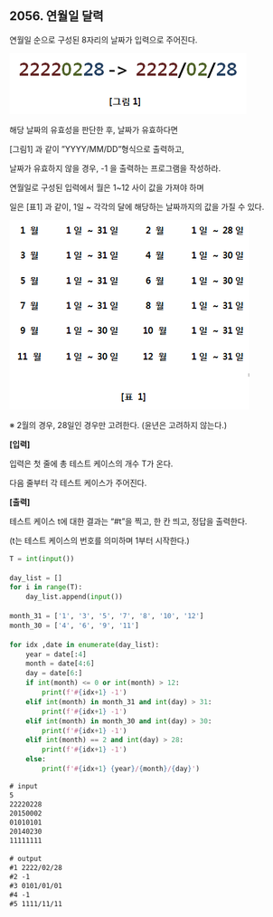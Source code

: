 ## 2056. 연월일 달력

연월일 순으로 구성된 8자리의 날짜가 입력으로 주어진다.


![img](D1.assets\00.jpg)


해당 날짜의 유효성을 판단한 후, 날짜가 유효하다면

[그림1] 과 같이 ”YYYY/MM/DD”형식으로 출력하고,

날짜가 유효하지 않을 경우, -1 을 출력하는 프로그램을 작성하라.


연월일로 구성된 입력에서 월은 1~12 사이 값을 가져야 하며

일은 [표1] 과 같이, 1일 ~ 각각의 달에 해당하는 날짜까지의 값을 가질 수 있다.


![img](D1.assets/01.jpg)


※ 2월의 경우, 28일인 경우만 고려한다. (윤년은 고려하지 않는다.)


**[입력]**

입력은 첫 줄에 총 테스트 케이스의 개수 T가 온다.

다음 줄부터 각 테스트 케이스가 주어진다.


**[출력]**

테스트 케이스 t에 대한 결과는 “#t”을 찍고, 한 칸 띄고, 정답을 출력한다.

(t는 테스트 케이스의 번호를 의미하며 1부터 시작한다.)

```python
T = int(input())

day_list = []
for i in range(T):
    day_list.append(input())

month_31 = ['1', '3', '5', '7', '8', '10', '12']
month_30 = ['4', '6', '9', '11']

for idx ,date in enumerate(day_list):
    year = date[:4]
    month = date[4:6]
    day = date[6:]
    if int(month) <= 0 or int(month) > 12:
        print(f'#{idx+1} -1')
    elif int(month) in month_31 and int(day) > 31:
        print(f'#{idx+1} -1')
    elif int(month) in month_30 and int(day) > 30:
        print(f'#{idx+1} -1')
    elif int(month) == 2 and int(day) > 28:
        print(f'#{idx+1} -1')
    else:
        print(f'#{idx+1} {year}/{month}/{day}')
```

```
# input
5
22220228
20150002
01010101
20140230
11111111

# output
#1 2222/02/28
#2 -1
#3 0101/01/01
#4 -1
#5 1111/11/11
```

